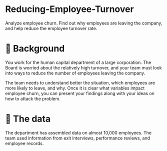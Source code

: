 # Reducing-Employee-Turnover
Analyze employee churn. Find out why employees are leaving the company, and help reduce the employee turnover rate.

# 📖 Background
You work for the human capital department of a large corporation. The Board is worried about the relatively high turnover, and your team must look into ways to reduce the number of employees leaving the company.

The team needs to understand better the situation, which employees are more likely to leave, and why. Once it is clear what variables impact employee churn, you can present your findings along with your ideas on how to attack the problem.

# 💾 The data
The department has assembled data on almost 10,000 employees. The team used information from exit interviews, performance reviews, and employee records.
